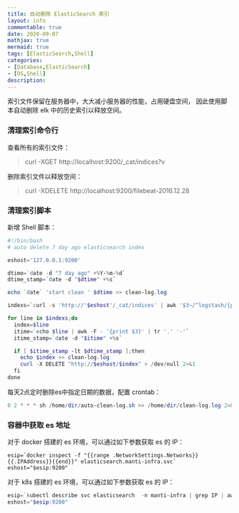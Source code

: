 ```yaml
---
title: 自动删除 ElasticSearch 索引
layout: info
commentable: true
date: 2020-09-07
mathjax: true
mermaid: true
tags: [ElasticSearch,Shell]
categories: 
- [Database,ElasticSearch]
- [OS,Shell]
description: 
---
```


索引文件保留在服务器中，大大减小服务器的性能，占用硬盘空间，
因此使用脚本自动删除 elk 中的历史索引以释放空间。

### 清理索引命令行

查看所有的索引文件：

> curl -XGET http://localhost:9200/_cat/indices?v

删除索引文件以释放空间：

> curl -XDELETE http://localhost:9200/filebeat-2016.12.28

<!--more-->

### 清理索引脚本

新增 Shell 脚本：

```powershell
#!/bin/bash
# auto delete 7 day ago elasticsearch index

eshost='127.0.0.1:9200'

dtime=`date -d "7 day ago" +%Y-%m-%d`
dtime_stamp=`date -d "$dtime" +%s`

echo `date` 'start clean ' $dtime >> clean-log.log

indexs=`curl -s 'http://'$eshost'/_cat/indices' | awk '$3~/^logstash/{print $3}'`

for line in $indexs;do
  index=$line
  itime=`echo $line | awk -F - '{print $3}' | tr '.' '-'`
  itime_stamp=`date -d "$itime" +%s`

  if [ $itime_stamp -lt $dtime_stamp ];then
    echo $index >> clean-log.log
    curl -X DELETE "http://$eshost/$index" > /dev/null 2>&1
  fi
done
```

每天2点定时删除es中指定日期的数据，配置 crontab：

```powershell
0 2 * * * sh /home/dir/auto-clean-log.sh >> /home/dir/clean-log.log 2>&1
```

### 容器中获取 es 地址

对于 docker 搭建的 es 环境，可以通过如下参数获取 es 的 IP：

```
esip=`docker inspect -f "{{range .NetworkSettings.Networks}}{{.IPAddress}}{{end}}" elasticsearch.manti-infra.svc`
eshost="$esip:9200"
```

对于 k8s 搭建的 es 环境，可以通过如下参数获取 es 的 IP：

```powershell
esip=`kubectl describe svc elasticsearch  -n manti-infra | grep IP | awk '{print $2}'`
eshost="$esip:9200"
```

